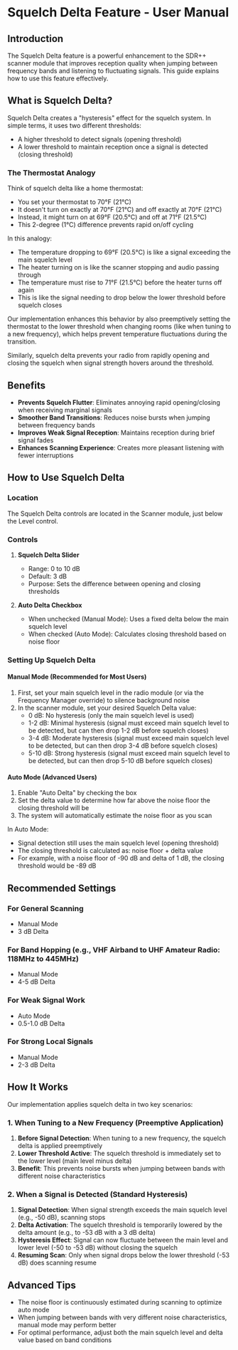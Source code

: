 # Squelch Delta Feature - User Manual

## Introduction

The Squelch Delta feature is a powerful enhancement to the SDR++ scanner module that improves reception quality when jumping between frequency bands and listening to fluctuating signals. This guide explains how to use this feature effectively.

## What is Squelch Delta?

Squelch Delta creates a "hysteresis" effect for the squelch system. In simple terms, it uses two different thresholds:
- A higher threshold to detect signals (opening threshold)
- A lower threshold to maintain reception once a signal is detected (closing threshold)

### The Thermostat Analogy

Think of squelch delta like a home thermostat:
- You set your thermostat to 70°F (21°C)
- It doesn't turn on exactly at 70°F (21°C) and off exactly at 70°F (21°C)
- Instead, it might turn on at 69°F (20.5°C) and off at 71°F (21.5°C)
- This 2-degree (1°C) difference prevents rapid on/off cycling

In this analogy:
- The temperature dropping to 69°F (20.5°C) is like a signal exceeding the main squelch level
- The heater turning on is like the scanner stopping and audio passing through
- The temperature must rise to 71°F (21.5°C) before the heater turns off again
- This is like the signal needing to drop below the lower threshold before squelch closes

Our implementation enhances this behavior by also preemptively setting the thermostat to the lower threshold when changing rooms (like when tuning to a new frequency), which helps prevent temperature fluctuations during the transition.

Similarly, squelch delta prevents your radio from rapidly opening and closing the squelch when signal strength hovers around the threshold.

## Benefits

- **Prevents Squelch Flutter**: Eliminates annoying rapid opening/closing when receiving marginal signals
- **Smoother Band Transitions**: Reduces noise bursts when jumping between frequency bands
- **Improves Weak Signal Reception**: Maintains reception during brief signal fades
- **Enhances Scanning Experience**: Creates more pleasant listening with fewer interruptions

## How to Use Squelch Delta

### Location
The Squelch Delta controls are located in the Scanner module, just below the Level control.

### Controls

1. **Squelch Delta Slider**
   - Range: 0 to 10 dB
   - Default: 3 dB
   - Purpose: Sets the difference between opening and closing thresholds

2. **Auto Delta Checkbox**
   - When unchecked (Manual Mode): Uses a fixed delta below the main squelch level
   - When checked (Auto Mode): Calculates closing threshold based on noise floor

### Setting Up Squelch Delta

#### Manual Mode (Recommended for Most Users)

1. First, set your main squelch level in the radio module (or via the Frequency Manager override) to silence background noise
2. In the scanner module, set your desired Squelch Delta value:
   - 0 dB: No hysteresis (only the main squelch level is used)
   - 1-2 dB: Minimal hysteresis (signal must exceed main squelch level to be detected, but can then drop 1-2 dB before squelch closes)
   - 3-4 dB: Moderate hysteresis (signal must exceed main squelch level to be detected, but can then drop 3-4 dB before squelch closes)
   - 5-10 dB: Strong hysteresis (signal must exceed main squelch level to be detected, but can then drop 5-10 dB before squelch closes)

#### Auto Mode (Advanced Users)

1. Enable "Auto Delta" by checking the box
2. Set the delta value to determine how far above the noise floor the closing threshold will be
3. The system will automatically estimate the noise floor as you scan

In Auto Mode:
- Signal detection still uses the main squelch level (opening threshold)
- The closing threshold is calculated as: noise floor + delta value
- For example, with a noise floor of -90 dB and delta of 1 dB, the closing threshold would be -89 dB

## Recommended Settings

### For General Scanning
- Manual Mode
- 3 dB Delta

### For Band Hopping (e.g., VHF Airband to UHF Amateur Radio: 118MHz to 445MHz)
- Manual Mode
- 4-5 dB Delta

### For Weak Signal Work
- Auto Mode
- 0.5-1.0 dB Delta

### For Strong Local Signals
- Manual Mode
- 2-3 dB Delta

## How It Works

Our implementation applies squelch delta in two key scenarios:

### 1. When Tuning to a New Frequency (Preemptive Application)

1. **Before Signal Detection**: When tuning to a new frequency, the squelch delta is applied preemptively
2. **Lower Threshold Active**: The squelch threshold is immediately set to the lower level (main level minus delta)
3. **Benefit**: This prevents noise bursts when jumping between bands with different noise characteristics

### 2. When a Signal is Detected (Standard Hysteresis)

1. **Signal Detection**: When signal strength exceeds the main squelch level (e.g., -50 dB), scanning stops
2. **Delta Activation**: The squelch threshold is temporarily lowered by the delta amount (e.g., to -53 dB with a 3 dB delta)
3. **Hysteresis Effect**: Signal can now fluctuate between the main level and lower level (-50 to -53 dB) without closing the squelch
4. **Resuming Scan**: Only when signal drops below the lower threshold (-53 dB) does scanning resume

## Advanced Tips

- The noise floor is continuously estimated during scanning to optimize auto mode
- When jumping between bands with very different noise characteristics, manual mode may perform better
- For optimal performance, adjust both the main squelch level and delta value based on band conditions
